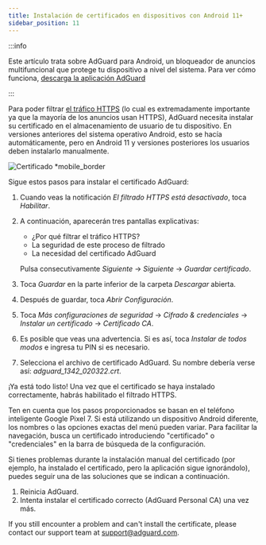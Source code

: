 ```yaml
---
title: Instalación de certificados en dispositivos con Android 11+
sidebar_position: 11
---
```


:::info

Este artículo trata sobre AdGuard para Android, un bloqueador de anuncios multifuncional que protege tu dispositivo a nivel del sistema. Para ver cómo funciona, [descarga la aplicación AdGuard](https://agrd.io/download-kb-adblock)

:::

Para poder filtrar [el tráfico HTTPS](/general/https-filtering/what-is-https-filtering.md) (lo cual es extremadamente importante ya que la mayoría de los anuncios usan HTTPS), AdGuard necesita instalar su certificado en el almacenamiento de usuario de tu dispositivo. En versiones anteriores del sistema operativo Android, esto se hacía automáticamente, pero en Android 11 y versiones posteriores los usuarios deben instalarlo manualmente.

![Certificado *mobile_border](https://cdn.adtidy.org/content/kb/ad_blocker/android/solving_problems/manual-certificate/g.gif)

Sigue estos pasos para instalar el certificado AdGuard:

1. Cuando veas la notificación *El filtrado HTTPS está desactivado*, toca *Habilitar*.

1. A continuación, aparecerán tres pantallas explicativas:
    - ¿Por qué filtrar el tráfico HTTPS?
    - La seguridad de este proceso de filtrado
    - La necesidad del certificado AdGuard

    Pulsa consecutivamente *Siguiente* → *Siguiente* → *Guardar certificado*.

1. Toca *Guardar* en la parte inferior de la carpeta *Descargar* abierta.

1. Después de guardar, toca *Abrir Configuración*.

1. Toca *Más configuraciones de seguridad* → *Cifrado & credenciales* → *Instalar un certificado* → *Certificado CA*.

1. Es posible que veas una advertencia. Si es así, toca *Instalar de todos modos* e ingresa tu PIN si es necesario.

1. Selecciona el archivo de certificado AdGuard. Su nombre debería verse así: *adguard_1342_020322.crt*.

¡Ya está todo listo! Una vez que el certificado se haya instalado correctamente, habrás habilitado el filtrado HTTPS.

Ten en cuenta que los pasos proporcionados se basan en el teléfono inteligente Google Pixel 7. Si está utilizando un dispositivo Android diferente, los nombres o las opciones exactas del menú pueden variar. Para facilitar la navegación, busca un certificado introduciendo "certificado" o "credenciales" en la barra de búsqueda de la configuración.

Si tienes problemas durante la instalación manual del certificado (por ejemplo, ha instalado el certificado, pero la aplicación sigue ignorándolo), puedes seguir una de las soluciones que se indican a continuación.

1. Reinicia AdGuard.
2. Intenta instalar el certificado correcto (AdGuard Personal CA) una vez más.

If you still encounter a problem and can't install the certificate, please contact our support team at <support@adguard.com>.
